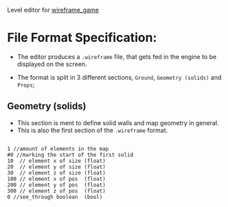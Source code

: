 Level editor for [wireframe_game](https://github.com/LeaoMartelo2/wireframe_game)

# File Format Specification:

- The editor produces a `.wireframe` file, that gets fed in the engine to be displayed on the screen.

- The format is split in 3 different sections, `Ground`, `Geometry (solids)` and `Props`;

## Geometry (solids)

- This section is ment to define solid walls and map geometry in general.
- This is also the first section of the `.wireframe` format.
```

1 //amount of elements in the map
#0 //marking the start of the first solid
10  // element x of size (float)
20  // element y of size (float)
30  // element z of size (float)
100 // element x of pos  (float)
200 // element y of pos  (float)
300 // element z of pos  (float)
0 //see_through boolean  (bool)

```
